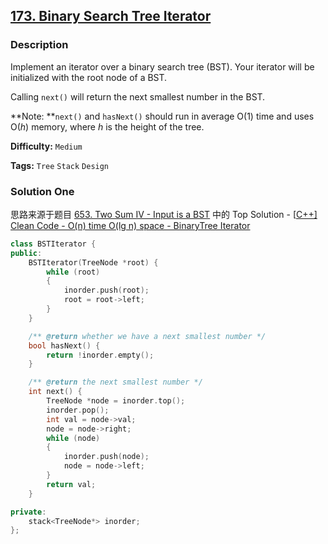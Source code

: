 ## [173. Binary Search Tree Iterator](https://leetcode.com/problems/binary-search-tree-iterator/description/)

### Description

Implement an iterator over a binary search tree (BST). Your iterator will be initialized with the root node of a BST.

Calling `next()` will return the next smallest number in the BST.

**Note: **`next()` and `hasNext()` should run in average O(1) time and uses O(_h_) memory, where _h_ is the height of the tree.

**Difficulty:** `Medium`

**Tags:** `Tree` `Stack` `Design`

### Solution One

思路来源于题目 [653. Two Sum IV - Input is a BST](https://leetcode.com/problems/two-sum-iv-input-is-a-bst/description/) 中的 Top Solution - [[C++\] Clean Code - O(n) time O(lg n) space - BinaryTree Iterator](https://discuss.leetcode.com/topic/98391/c-clean-code-o-n-time-o-lg-n-space-binarytree-iterator)

```c++
class BSTIterator {
public:
    BSTIterator(TreeNode *root) {
        while (root)
        {
            inorder.push(root);
            root = root->left;
        }
    }

    /** @return whether we have a next smallest number */
    bool hasNext() {
        return !inorder.empty();
    }

    /** @return the next smallest number */
    int next() {
        TreeNode *node = inorder.top();
        inorder.pop();
        int val = node->val;
        node = node->right;
        while (node)
        {
            inorder.push(node);
            node = node->left;
        }
        return val;
    }

private:
    stack<TreeNode*> inorder;
};
```
